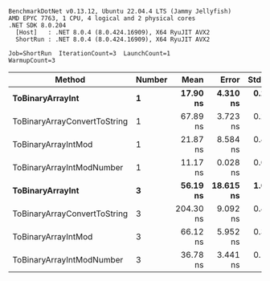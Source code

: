 ```

BenchmarkDotNet v0.13.12, Ubuntu 22.04.4 LTS (Jammy Jellyfish)
AMD EPYC 7763, 1 CPU, 4 logical and 2 physical cores
.NET SDK 8.0.204
  [Host]   : .NET 8.0.4 (8.0.424.16909), X64 RyuJIT AVX2
  ShortRun : .NET 8.0.4 (8.0.424.16909), X64 RyuJIT AVX2

Job=ShortRun  IterationCount=3  LaunchCount=1  
WarmupCount=3  

```
| Method                       | Number | Mean      | Error     | StdDev   | Min       | Max       | Gen0   | Allocated |
|----------------------------- |------- |----------:|----------:|---------:|----------:|----------:|-------:|----------:|
| **ToBinaryArrayInt**             | **1**      |  **17.90 ns** |  **4.310 ns** | **0.236 ns** |  **17.71 ns** |  **18.17 ns** | **0.0004** |      **32 B** |
| ToBinaryArrayConvertToString | 1      |  67.89 ns |  3.723 ns | 0.204 ns |  67.72 ns |  68.12 ns | 0.0011 |      96 B |
| ToBinaryArrayIntMod          | 1      |  21.87 ns |  8.584 ns | 0.471 ns |  21.40 ns |  22.34 ns | 0.0004 |      32 B |
| ToBinaryArrayIntModNumber    | 1      |  11.17 ns |  0.028 ns | 0.002 ns |  11.17 ns |  11.18 ns | 0.0004 |      32 B |
| **ToBinaryArrayInt**             | **3**      |  **56.19 ns** | **18.615 ns** | **1.020 ns** |  **55.04 ns** |  **57.01 ns** | **0.0011** |      **96 B** |
| ToBinaryArrayConvertToString | 3      | 204.30 ns |  9.092 ns | 0.498 ns | 203.93 ns | 204.87 ns | 0.0033 |     296 B |
| ToBinaryArrayIntMod          | 3      |  66.12 ns |  5.952 ns | 0.326 ns |  65.88 ns |  66.49 ns | 0.0011 |      96 B |
| ToBinaryArrayIntModNumber    | 3      |  36.78 ns |  3.441 ns | 0.189 ns |  36.63 ns |  36.99 ns | 0.0011 |      96 B |
